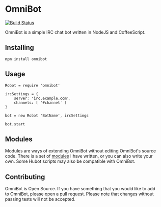 # OmniBot

[![Build Status](https://secure.travis-ci.org/mloberg/OmniBot.png?branch=master)](https://travis-ci.org/mloberg/OmniBot)

OmniBot is a simple IRC chat bot written in NodeJS and CoffeeScript.

## Installing

	npm install omnibot

## Usage

	Robot = require 'omnibot'

	ircSettings = {
		server: 'irc.example.com',
		channels: [ '#channel' ]
	}

	bot = new Robot 'BotName', ircSettings

	bot.start

## Modules

Modules are ways of extending OmniBot without editing OmniBot's source code. There is a set of [modules](https://github.com/mloberg/OmniBot-Modules) I have written, or you can also write your own. Some Hubot scripts may also be compatible with OmniBot.

## Contributing

OmniBot is Open Source. If you have something that you would like to add to OmniBot, please open a pull request. Please note that changes without passing tests will not be accepted.
